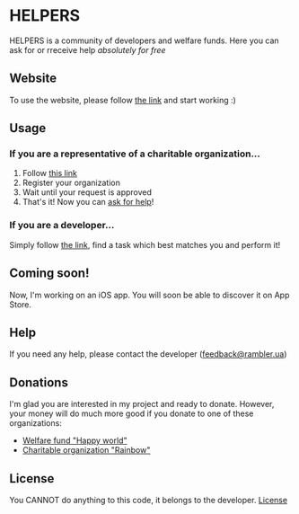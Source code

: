# HELPERS

HELPERS is a community of developers and welfare funds. Here you can ask for or rreceive help *absolutely for free*

## Website

To use the website, please follow [the link](https://helpers.pythonanywhere.com/en) and start working :)

## Usage

### If you are a representative of a charitable organization...
1) Follow [this link](https://helpers.pythonanywhere.com/en#partnership)
2) Register your organization
3) Wait until your request is approved
4) That's it! Now you can [ask for help](https://helpers.pythonanywhere.com/en/create-task)!

### If you are a developer...
Simply follow [the link](https://helpers.pythonanywhere.com/en/developers), find a task which best matches you and perform it!

## Coming soon!
Now, I'm working on an iOS app. You will soon be able to discover it on App Store.

## Help
If you need any help, please contact the developer ([feedback@rambler.ua](mailto:feedback@rambler.ua))

## Donations
I'm glad you are interested in my project and ready to donate. However, your money will do much more good if you donate to one of these organizations:
- [Welfare fund "Happy world"](https://blagotvoritelnyi-fond.ru/pay/)
- [Charitable organization "Rainbow"](https://raduga-omsk.ru/how-to-help/?lang_ui=en)

## License
You CANNOT do anything to this code, it belongs to the developer. [License](https://github.com/aadev151/helpers/blob/main/LICENSE.md)
